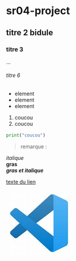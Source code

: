 # sr04-project

## titre 2 bidule

### titre 3

...

###### titre 6

- element
- element
- element

1. coucou
2. coucou

```python
print("coucou")
```

> remarque :

_italique_  
**gras**  
**_gras et italique_**

[texte du lien](https://code.visualstudio.com/docs/?dv=win64user)

![alt text](./image.png)

